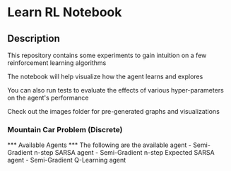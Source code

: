 # Learn RL Notebook

## Description
This repository contains some experiments to gain intuition on a few reinforcement learning algorithms

The notebook will help visualize how the agent learns and explores

You can also run tests to evaluate the effects of various hyper-parameters on the agent's performance

Check out the images folder for pre-generated graphs and visualizations

### Mountain Car Problem (Discrete) ###

*** Available Agents ***
The following are the available agent
    - Semi-Gradient n-step SARSA agent
    - Semi-Gradient n-step Expected SARSA agent
    - Semi-Gradient Q-Learning agent
